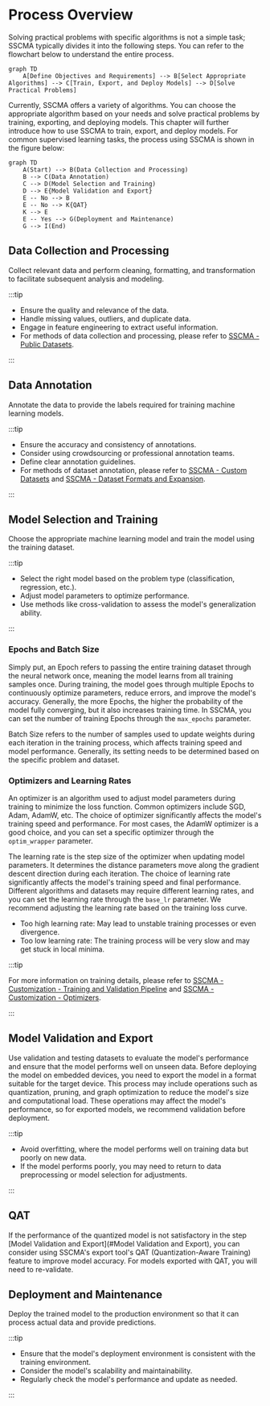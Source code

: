 # Process Overview

Solving practical problems with specific algorithms is not a simple task; SSCMA typically divides it into the following steps. You can refer to the flowchart below to understand the entire process.

```mermaid
graph TD
    A[Define Objectives and Requirements] --> B[Select Appropriate Algorithms] --> C[Train, Export, and Deploy Models] --> D[Solve Practical Problems]
```

Currently, SSCMA offers a variety of algorithms. You can choose the appropriate algorithm based on your needs and solve practical problems by training, exporting, and deploying models. This chapter will further introduce how to use SSCMA to train, export, and deploy models. For common supervised learning tasks, the process using SSCMA is shown in the figure below:

```mermaid
graph TD
    A(Start) --> B(Data Collection and Processing)
    B --> C(Data Annotation)
    C --> D(Model Selection and Training)
    D --> E{Model Validation and Export}
    E -- No --> B
    E -- No --> K{QAT}
    K --> E
    E -- Yes --> G(Deployment and Maintenance)
    G --> I(End)
```

## Data Collection and Processing

Collect relevant data and perform cleaning, formatting, and transformation to facilitate subsequent analysis and modeling.

:::tip

- Ensure the quality and relevance of the data.
- Handle missing values, outliers, and duplicate data.
- Engage in feature engineering to extract useful information.
- For methods of data collection and processing, please refer to [SSCMA - Public Datasets](../datasets/public).

:::

## Data Annotation

Annotate the data to provide the labels required for training machine learning models.

:::tip

- Ensure the accuracy and consistency of annotations.
- Consider using crowdsourcing or professional annotation teams.
- Define clear annotation guidelines.
- For methods of dataset annotation, please refer to [SSCMA - Custom Datasets](../datasets/custom) and [SSCMA - Dataset Formats and Expansion](../datasets/extension).

:::

## Model Selection and Training

Choose the appropriate machine learning model and train the model using the training dataset.

:::tip

- Select the right model based on the problem type (classification, regression, etc.).
- Adjust model parameters to optimize performance.
- Use methods like cross-validation to assess the model's generalization ability.

:::

### Epochs and Batch Size

Simply put, an Epoch refers to passing the entire training dataset through the neural network once, meaning the model learns from all training samples once. During training, the model goes through multiple Epochs to continuously optimize parameters, reduce errors, and improve the model's accuracy. Generally, the more Epochs, the higher the probability of the model fully converging, but it also increases training time. In SSCMA, you can set the number of training Epochs through the `max_epochs` parameter.

Batch Size refers to the number of samples used to update weights during each iteration in the training process, which affects training speed and model performance. Generally, its setting needs to be determined based on the specific problem and dataset.

### Optimizers and Learning Rates

An optimizer is an algorithm used to adjust model parameters during training to minimize the loss function. Common optimizers include SGD, Adam, AdamW, etc. The choice of optimizer significantly affects the model's training speed and performance. For most cases, the AdamW optimizer is a good choice, and you can set a specific optimizer through the `optim_wrapper` parameter.

The learning rate is the step size of the optimizer when updating model parameters. It determines the distance parameters move along the gradient descent direction during each iteration. The choice of learning rate significantly affects the model's training speed and final performance. Different algorithms and datasets may require different learning rates, and you can set the learning rate through the `base_lr` parameter. We recommend adjusting the learning rate based on the training loss curve.

- Too high learning rate: May lead to unstable training processes or even divergence.
- Too low learning rate: The training process will be very slow and may get stuck in local minima.

:::tip

For more information on training details, please refer to [SSCMA - Customization - Training and Validation Pipeline](../custom/pipeline) and [SSCMA - Customization - Optimizers](../custom/optimizer).

:::

## Model Validation and Export

Use validation and testing datasets to evaluate the model's performance and ensure that the model performs well on unseen data. Before deploying the model on embedded devices, you need to export the model in a format suitable for the target device. This process may include operations such as quantization, pruning, and graph optimization to reduce the model's size and computational load. These operations may affect the model's performance, so for exported models, we recommend validation before deployment.

:::tip

- Avoid overfitting, where the model performs well on training data but poorly on new data.
- If the model performs poorly, you may need to return to data preprocessing or model selection for adjustments.

:::

## QAT

If the performance of the quantized model is not satisfactory in the step [Model Validation and Export](#Model Validation and Export), you can consider using SSCMA's export tool's QAT (Quantization-Aware Training) feature to improve model accuracy. For models exported with QAT, you will need to re-validate.

## Deployment and Maintenance

Deploy the trained model to the production environment so that it can process actual data and provide predictions.

:::tip

- Ensure that the model's deployment environment is consistent with the training environment.
- Consider the model's scalability and maintainability.
- Regularly check the model's performance and update as needed.

:::
